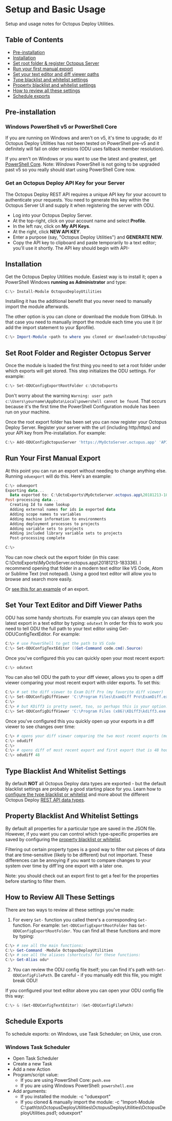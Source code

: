 
# Setup and Basic Usage
Setup and usage notes for Octopus Deploy Utilities.


## Table of Contents
* [Pre-installation](#pre-installation)
* [Installation](#installation)
* [Set root folder & register Octopus Server](#set-root-folder-and-register-octopus-server)
* [Run your first manual export](#run-your-first-manual-export)
* [Set your text editor and diff viewer paths](#set-your-text-editor-and-diff-viewer-paths)
* [Type blacklist and whitelist settings](#type-blacklist-and-whitelist-settings)
* [Property blacklist and whitelist settings](#property-blacklist-and-whitelist-settings)
* [How to review all these settings](#how-to-review-all-these-settings)
* [Schedule exports](#schedule-exports)




## Pre-installation


### Windows PowerShell v5 or PowerShell Core
If you are running on Windows and aren't on v5, it's time to upgrade; do it!  Octopus Deploy Utilities has not been tested on PowerShell pre-v5 and it definitely will fail on older versions (ODU uses fallback member resolution).

If you aren't on Windows or you want to use the latest and greatest, get [PowerShell Core](https://github.com/PowerShell/PowerShell).  Note: *Windows* PowerShell is not going to be upgraded past v5 so you really should start using PowerShell Core now.


### Get an Octopus Deploy API Key for your Server
The Octopus Deploy REST API requires a unique API key for your account to authenticate your requests.  You need to generate this key within the Octopus Server UI and supply it when registering the server with ODU.

* Log into your Octopus Deploy Server.
* At the top-right, click on your account name and select **Profile**.
* In the left nav, click on **My API Keys**.
* At the right, click **NEW API KEY**.
* Enter a purpose (say, "Octopus Deploy Utilities") and **GENERATE NEW**.
* Copy the API key to clipboard and paste temporarily to a text editor; you'll use it shortly.  The API key should begin with API-

## Installation
Get the Octopus Deploy Utilities module.  Easiest way is to install it; open a PowerShell Windows **running as Administrator** and type:
```PowerShell
C:\> Install-Module OctopusDeployUtilities
```
Installing it has the additional benefit that you never need to manually import the module afterwards.


The other option is you can clone or download the module from GitHub.  In that case you need to manually import the module each time you use it (or add the import statement to your $profile).
```PowerShell
C:\> Import-Module <path to where you cloned or downloaded>\OctopusDeployUtilities\OctopusDeployUtilities.psd1
```

## Set Root Folder and Register Octopus Server
Once the module is loaded the first thing you need to set a root folder under which exports will get stored.  This step initializes the ODU settings.  For example:
```PowerShell
C:\> Set-ODUConfigExportRootFolder c:\OctoExports
```
Don't worry about the warning `Warning: user path c:\Users\yourname\AppData\Local\powershell cannot be found`.  That occurs because it's the first time the PowerShell Configuration module has been run on your machine.

Once the root export folder has been set you can now register your Octopus Deploy Server.  Register your server with the url (including http/https) and your API key from Pre-installation.  For example:
```PowerShell
C:\> Add-ODUConfigOctopusServer 'https://MyOctoServer.octopus.app' 'API-ABCDEFGH01234567890ABCDEFGH'
```

## Run Your First Manual Export
At this point you can run an export without needing to change anything else.  Running `oduexport` will do this.  Here's an example:
```PowerShell
C:\> oduexport
Exporting data...
  Data exported to: C:\OctoExports\MyOctoServer.octopus.app\20181213-183336
Post-processing data...
  Creating Id to name lookup
  Adding external names for ids in exported data
  Adding scope names to variables
  Adding machine information to environments
  Adding deployment processes to projects
  Adding variable sets to projects
  Adding included library variable sets to projects
  Post-processing complete

C:\>
```

You can now check out the export folder (in this case: C:\OctoExports\MyOctoServer.octopus.app\20181213-183336).  I recommend opening that folder in a modern text editor like VS Code, Atom or Sublime Text (not notepad).  Using a good text editor will allow you to browse and search more easily.

Or [see this for an example](SampleExport.md) of an export.


## Set Your Text Editor and Diff Viewer Paths

ODU has some handy shortcuts.  For example you can always open the latest export in a text editor by typing: `odutext`  In order for this to work you need to tell ODU the full path to your text editor using Get-ODUConfigTextEditor.  For example:
```PowerShell
C:\> # use PowerShell to get the path to VS Code
C:\> Set-ODUConfigTextEditor ((Get-Command code.cmd).Source)
```

Once you've configured this you can quickly open your most recent export:
```PowerShell
C:\> odutext
```

You can also tell ODU the path to your diff viewer, allows you to open a diff viewer comparing your most recent export with older exports.  To set this:
```PowerShell
C:\> # set the diff viewer to Exam Diff Pro (my favorite diff viewer)
C:\> Set-ODUConfigDiffViewer 'C:\Program Files\ExamDiff Pro\ExamDiff.exe'
C:\>
C:\> # but KDiff3 is pretty sweet, too, so perhaps this is your option:
C:\> Set-ODUConfigDiffViewer 'C:\Program Files (x86)\KDiff3\kdiff3.exe'
```
Once you've configured this you quickly open up your exports in a diff viewer to see changes over time:
```PowerShell
C:\> # opens your diff viewer comparing the two most recent exports (most recent on right-side, of course)
C:\> odudiff
C:\>
C:\> # opens diff of most recent export and first export that is 48 hours older than the most recent export
C:\> odudiff 48
```

## Type Blacklist And Whitelist Settings

By default **NOT** all Octopus Deploy data types are exported - but the default blacklist settings are probably a good starting place for you.  Learn how to [configure the type blacklist or whitelist](TypeWhiteListBlackListConfig.md) and more about the different Octopus Deploy [REST API data types](TypeDescription.md).


## Property Blacklist And Whitelist Settings

By default all properties for a particular type are saved in the JSON file.  However, if you want you can control which type-specific properties are saved by configuring the [property blacklist or whitelist](PropertyWhiteListBlackListConfig.md).

Filtering out certain property types is a good way to filter out pieces of data that are time-sensitive (likely to be different) but not important.  These differences can be annoying if you want to compare changes to your system over time by diff'ing one export with a later one.

Note: you should check out an export first to get a feel for the properties before starting to filter them.


## How to Review All These Settings

There are two ways to review all these settings you've made:
1. For every `Set-` function you called there's a corresponding `Get-` function.  For example: `Set-ODUConfigExportRootFolder` has `Get-ODUConfigExportRootFolder`.  You can find all these functions and more by typing:

```PowerShell
C:\> # see all the main functions:
C:\> Get-Command -Module OctopusDeployUtilities
C:\> # see all the aliases (shortcuts) for these functions:
C:\> Get-Alias odu*
```

2. You can review the ODU config file itself; you can find it's path with `Get-ODUConfigFilePath`.  Be careful - if you manually edit this file, you might break ODU!

If you configured your text editor above you can open your ODU config file this way:

```PowerShell
C:\> & (Get-ODUConfigTextEditor) (Get-ODUConfigFilePath)
```



## Schedule Exports
To schedule exports: on Windows, use Task Scheduler; on Unix, use cron.

### Windows Task Scheduler
* Open Task Scheduler
* Create a new Task
* Add a new Action
* Program/script value:
  * If you are using PowerShell Core:     `pwsh.exe`
  * If you are using Windows PowerShell:  `powershell.exe`
* Add arguments:
  * If you installed the module: -c "oduexport"
  * If you cloned & manually import the module: -c "Import-Module C:\path\to\OctopusDeployUtilities\OctopusDeployUtilities\OctopusDeployUtilities.psd1; oduexport"
